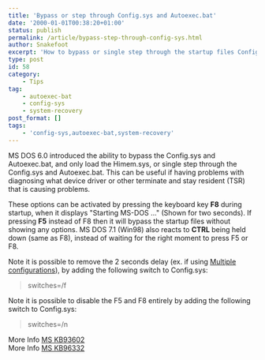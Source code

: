 ```yaml
---
title: 'Bypass or step through Config.sys and Autoexec.bat'
date: '2000-01-01T00:38:20+01:00'
status: publish
permalink: /article/bypass-step-through-config-sys.html
author: Snakefoot
excerpt: 'How to bypass or single step through the startup files Config.sys and Autoexec.bat using the keyboard keys F5 and F8.'
type: post
id: 58
category:
    - Tips
tag:
    - autoexec-bat
    - config-sys
    - system-recovery
post_format: []
tags:
    - 'config-sys,autoexec-bat,system-recovery'
---
```

MS DOS 6.0 introduced the ability to bypass the Config.sys and Autoexec.bat, and only load the Himem.sys, or single step through the Config.sys and Autoexec.bat. This can be useful if having problems with diagnosing what device driver or other terminate and stay resident (TSR) that is causing problems.  
  
 These options can be activated by pressing the keyboard key **F8** during startup, when it displays "Starting MS-DOS ..." (Shown for two seconds). If pressing **F5** instead of F8 then it will bypass the startup files without showing any options. MS DOS 7.1 (Win98) also reacts to **CTRL** being held down (same as F8), instead of waiting for the right moment to press F5 or F8.  
  
 Note it is possible to remove the 2 seconds delay (ex. if using [Multiple configurations](/article/dos-multiple-configurations.html)), by adding the following switch to Config.sys:

> switches=/f

 Note it is possible to disable the F5 and F8 entirely by adding the following switch to Config.sys:

> switches=/n

 More Info [MS KB93602](http://support.microsoft.com/kb/93602 "How to Disable F5 and F8 During Startup in MS-DOS [Q93602]")  
 More Info [MS KB96332](http://support.microsoft.com/kb/96332 "F5 and F8 Keys Do Not Seem to Affect Startup Files [Q96332]")  